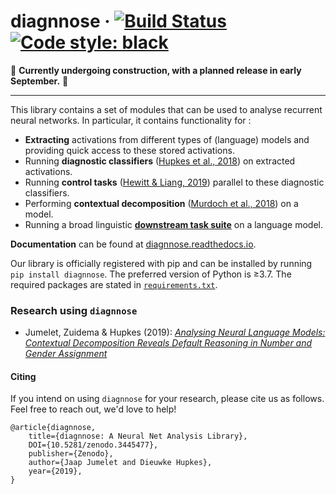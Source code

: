 # diagnnose &middot; [![Build Status](https://travis-ci.com/i-machine-think/diagnnose.svg?branch=master)](https://travis-ci.com/i-machine-think/diagnnose) [![Code style: black](https://img.shields.io/badge/code%20style-black-000000.svg)](https://github.com/python/black)

:construction: **Currently undergoing construction, with a planned release in early September.** :construction:

---

This library contains a set of modules that can be used to analyse recurrent neural networks.
In particular, it contains functionality for :
- **Extracting** activations from different types of (language) models and providing quick access to these stored activations.
- Running **diagnostic classifiers** ([Hupkes et al., 2018](https://arxiv.org/pdf/1711.10203.pdf)) on extracted activations.
- Running **control tasks** ([Hewitt & Liang, 2019](https://arxiv.org/pdf/1909.03368.pdf)) parallel to these diagnostic classifiers.
- Performing **contextual decomposition** ([Murdoch et al., 2018](https://arxiv.org/pdf/1801.05453.pdf)) on a model.
- Running a broad linguistic [**downstream task suite**](https://github.com/i-machine-think/diagnnose/tree/master/diagnnose/downstream) on a language model.

**Documentation** can be found at [diagnnose.readthedocs.io](https://diagnnose.readthedocs.io).

Our library is officially registered with pip and can be installed by running `pip install diagnnose`.
The preferred version of Python is ≥3.7. The required packages are stated in [`requirements.txt`](https://github.com/i-machine-think/diagnnose/blob/master/requirements.txt).

### Research using `diagnnose`
- Jumelet, Zuidema & Hupkes (2019): _[Analysing Neural Language Models: Contextual Decomposition Reveals Default Reasoning in Number and Gender Assignment](https://arxiv.org/pdf/1909.08975.pdf)_

#### Citing
If you intend on using `diagnnose` for your research, please cite us as follows. Feel free to reach out, we'd love to help!
```
@article{diagnnose,
    title={diagnnose: A Neural Net Analysis Library},
    DOI={10.5281/zenodo.3445477},
    publisher={Zenodo},
    author={Jaap Jumelet and Dieuwke Hupkes},
    year={2019},
}
```
